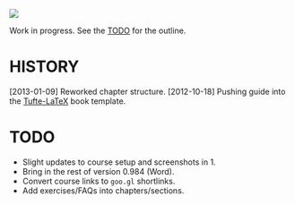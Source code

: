 
![](https://raw.github.com/briatte/srqm/master/guide/img/0-this-is-stata.jpg)

Work in progress. See the [TODO](https://github.com/briatte/srqm/wiki/TODO) for the outline.

# HISTORY

[2013-01-09] Reworked chapter structure.
[2012-10-18] Pushing guide into the [Tufte-LaTeX](https://code.google.com/p/tufte-latex/) book template.

# TODO

* Slight updates to course setup and screenshots in 1.
* Bring in the rest of version 0.984 (Word).
* Convert course links to `goo.gl` shortlinks.
* Add exercises/FAQs into chapters/sections.
